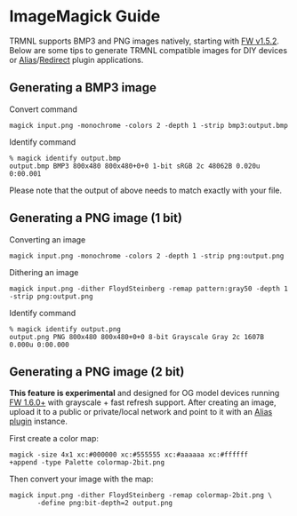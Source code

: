 # ImageMagick Guide

TRMNL supports BMP3 and PNG images natively, starting with [FW v1.5.2](https://github.com/usetrmnl/firmware/releases/tag/v1.5.2). Below are some tips to generate TRMNL compatible images for DIY devices or [Alias](https://help.usetrmnl.com/en/articles/10701448-alias-plugin)/[Redirect](https://help.usetrmnl.com/en/articles/11035846-redirect-plugin) plugin applications.

## Generating a BMP3 image <a href="#h_de4d75d195" id="h_de4d75d195"></a>

Convert command

```
magick input.png -monochrome -colors 2 -depth 1 -strip bmp3:output.bmp
```

Identify command

```
% magick identify output.bmp 
output.bmp BMP3 800x480 800x480+0+0 1-bit sRGB 2c 48062B 0.020u 0:00.001
```

Please note that the output of above needs to match exactly with your file.

## Generating a PNG image (1 bit) <a href="#h_6b95d41fbd" id="h_6b95d41fbd"></a>

Converting an image

```
magick input.png -monochrome -colors 2 -depth 1 -strip png:output.png    
```

Dithering an image

```
magick input.png -dither FloydSteinberg -remap pattern:gray50 -depth 1 -strip png:output.png
```

Identify command

```
% magick identify output.png 
output.png PNG 800x480 800x480+0+0 8-bit Grayscale Gray 2c 1607B 0.000u 0:00.000
```

## Generating a PNG image (2 bit) <a href="#h_6b95d41fbd" id="h_6b95d41fbd"></a>

**This feature is experimental** and designed for OG model devices running [FW 1.6.0+](https://usetrmnl.com/flash) with grayscale + fast refresh support. After creating an image, upload it to a public or private/local network and point to it with an [Alias plugin](https://help.usetrmnl.com/en/articles/10701448-alias-plugin) instance.

First create a color map:

```
magick -size 4x1 xc:#000000 xc:#555555 xc:#aaaaaa xc:#ffffff
+append -type Palette colormap-2bit.png
```

Then convert your image with the map:

```
magick input.png -dither FloydSteinberg -remap colormap-2bit.png \
       -define png:bit-depth=2 output.png
```
